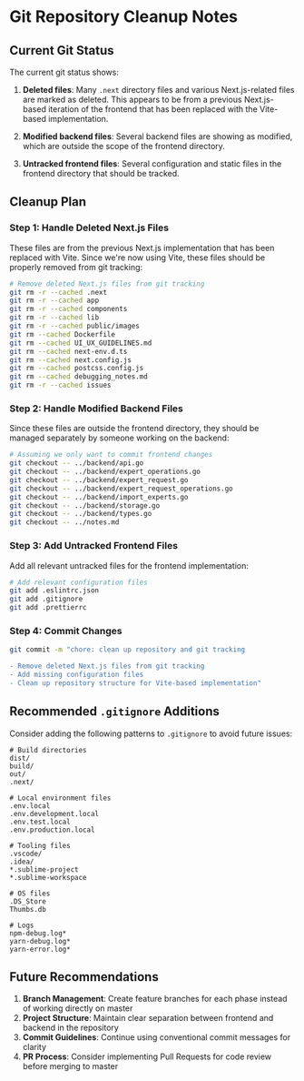 # Git Repository Cleanup Notes

## Current Git Status

The current git status shows:

1. **Deleted files**: Many `.next` directory files and various Next.js-related files are marked as deleted. This appears to be from a previous Next.js-based iteration of the frontend that has been replaced with the Vite-based implementation.

2. **Modified backend files**: Several backend files are showing as modified, which are outside the scope of the frontend directory.

3. **Untracked frontend files**: Several configuration and static files in the frontend directory that should be tracked.

## Cleanup Plan

### Step 1: Handle Deleted Next.js Files

These files are from the previous Next.js implementation that has been replaced with Vite. Since we're now using Vite, these files should be properly removed from git tracking:

```bash
# Remove deleted Next.js files from git tracking
git rm -r --cached .next
git rm -r --cached app
git rm -r --cached components
git rm -r --cached lib
git rm -r --cached public/images
git rm --cached Dockerfile
git rm --cached UI_UX_GUIDELINES.md
git rm --cached next-env.d.ts
git rm --cached next.config.js
git rm --cached postcss.config.js
git rm --cached debugging_notes.md
git rm -r --cached issues
```

### Step 2: Handle Modified Backend Files

Since these files are outside the frontend directory, they should be managed separately by someone working on the backend:

```bash
# Assuming we only want to commit frontend changes
git checkout -- ../backend/api.go
git checkout -- ../backend/expert_operations.go
git checkout -- ../backend/expert_request.go
git checkout -- ../backend/expert_request_operations.go
git checkout -- ../backend/import_experts.go
git checkout -- ../backend/storage.go
git checkout -- ../backend/types.go
git checkout -- ../notes.md
```

### Step 3: Add Untracked Frontend Files

Add all relevant untracked files for the frontend implementation:

```bash
# Add relevant configuration files
git add .eslintrc.json
git add .gitignore
git add .prettierrc
```

### Step 4: Commit Changes

```bash
git commit -m "chore: clean up repository and git tracking

- Remove deleted Next.js files from git tracking
- Add missing configuration files
- Clean up repository structure for Vite-based implementation"
```

## Recommended `.gitignore` Additions

Consider adding the following patterns to `.gitignore` to avoid future issues:

```
# Build directories
dist/
build/
out/
.next/

# Local environment files
.env.local
.env.development.local
.env.test.local
.env.production.local

# Tooling files
.vscode/
.idea/
*.sublime-project
*.sublime-workspace

# OS files
.DS_Store
Thumbs.db

# Logs
npm-debug.log*
yarn-debug.log*
yarn-error.log*
```

## Future Recommendations

1. **Branch Management**: Create feature branches for each phase instead of working directly on master
2. **Project Structure**: Maintain clear separation between frontend and backend in the repository
3. **Commit Guidelines**: Continue using conventional commit messages for clarity
4. **PR Process**: Consider implementing Pull Requests for code review before merging to master